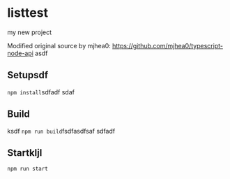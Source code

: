 # listtest

my new project

Modified original source by mjhea0: https://github.com/mjhea0/typescript-node-api
asdf
## Setupsdf

`npm install`sdfadf
sdaf
## Build
ksdf
`npm run build`fsdfasdfsaf
sdfadf
## Startkljl

`npm run start`
